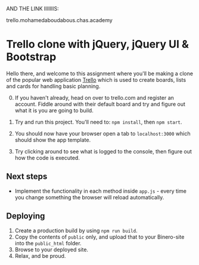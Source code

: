 
AND THE LINK IIIIIIIS:

trello.mohamedaboudabous.chas.academy







# Trello clone with jQuery, jQuery UI & Bootstrap

Hello there, and welcome to this assignment where you'll be making a clone
of the popular web application [Trello](https://trello.com) which is used to
create boards, lists and cards for handling basic planning.

0. If you haven't already, head on over to trello.com and register an account.
   Fiddle around with their default board and try and figure out what it is you
   are going to build.

1. Try and run this project. You'll need to: `npm install`, then `npm start`.
2. You should now have your browser open a tab to `localhost:3000` which should show the app template.
3. Try clicking around to see what is logged to the console, then figure out how the code is executed.

## Next steps
- Implement the functionality in each method inside `app.js` - every time you change something the browser will reload automatically.

## Deploying

1. Create a production build by using `npm run build`.
2. Copy the contents of `public` only, and upload that to your Binero-site into the `public_html` folder.
3. Browse to your deployed site.
4. Relax, and be proud.
